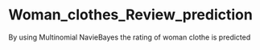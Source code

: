 # Woman_clothes_Review_prediction
By using Multinomial NavieBayes  the rating of woman clothe is predicted
